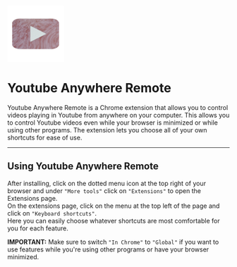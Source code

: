 ![](/assets/icon-128.png)
# Youtube Anywhere Remote
 
 Youtube Anywhere Remote is a Chrome extension that allows you to control videos playing in Youtube from anywhere on your computer.
 This allows you to control Youtube videos even while your browser is minimized or while using other programs. The extension lets you choose all of your own shortcuts for ease of use.
 

 
 ---
 ## Using Youtube Anywhere Remote
 After installing, click on the dotted menu icon at the top right of your browser and under `"More tools"` click on `"Extensions"` to open the Extensions page.  
 On the extensions page, click on the menu at the top left of the page and click on `"Keyboard shortcuts"`.  
 Here you can easily choose whatever shortcuts are most comfortable for you for each feature.
 
 **IMPORTANT:** Make sure to switch `"In Chrome"` to `"Global"` if you want to use features while you're using other programs or have your browser minimized.
